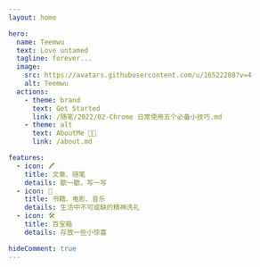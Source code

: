 ```yaml
---
layout: home

hero:
  name: Teemwu
  text: Love untamed
  tagline: forever...
  image:
    src: https://avatars.githubusercontent.com/u/16522288?v=4
    alt: Teemwu
  actions:
    - theme: brand
      text: Get Started
      link: /随笔/2022/02-Chrome 日常使用五个必备小技巧.md
    - theme: alt
      text: AboutMe 👨‍💻
      link: /about.md

features:
  - icon: 🖊️
    title: 文章、随笔
    details: 歇一歇，写一写
  - icon: 📖 
    title: 书籍、电影、音乐
    details: 生活中不可或缺的精神洗礼
  - icon: 🛠️
    title: 百宝箱
    details: 存放一些小惊喜

hideComment: true
---
```

